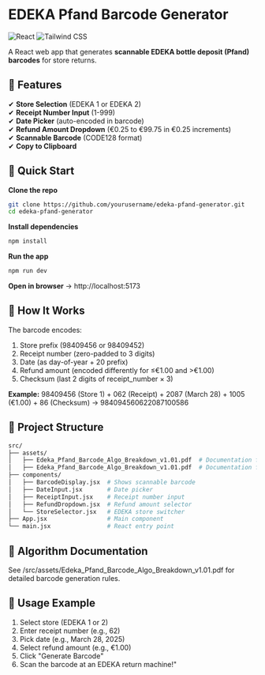 # EDEKA Pfand Barcode Generator

![React](https://img.shields.io/badge/React-20232A?style=for-the-badge&logo=react&logoColor=61DAFB)
![Tailwind CSS](https://img.shields.io/badge/Tailwind_CSS-38B2AC?style=for-the-badge&logo=tailwind-css&logoColor=white)

A React web app that generates **scannable EDEKA bottle deposit (Pfand) barcodes** for store returns.

## 📌 Features
✔ **Store Selection** (EDEKA 1 or EDEKA 2)  
✔ **Receipt Number Input** (1-999)  
✔ **Date Picker** (auto-encoded in barcode)  
✔ **Refund Amount Dropdown** (€0.25 to €99.75 in €0.25 increments)  
✔ **Scannable Barcode** (CODE128 format)  
✔ **Copy to Clipboard**


## 🚀 Quick Start

**Clone the repo**

```bash
git clone https://github.com/yourusername/edeka-pfand-generator.git
cd edeka-pfand-generator
```

**Install dependencies**

```bash
npm install
```

**Run the app**

```bash
npm run dev
```

**Open in browser**
→ http://localhost:5173

## 🔧 How It Works

The barcode encodes:

1. Store prefix (98409456 or 98409452)
2. Receipt number (zero-padded to 3 digits)
3. Date (as day-of-year + 20 prefix)
4. Refund amount (encoded differently for ≤€1.00 and >€1.00)
5. Checksum (last 2 digits of receipt_number × 3)

**Example:**
98409456 (Store 1) + 062 (Receipt) + 2087 (March 28) + 1005 (€1.00) + 86 (Checksum)
→ 984094560622087100586

## 📂 Project Structure

```bash
src/
├── assets/
│   ├── Edeka_Pfand_Barcode_Algo_Breakdown_v1.01.pdf  # Documentation for the Algorithm version 1.01
│   ├── Edeka_Pfand_Barcode_Algo_Breakdown_v1.01.pdf  # Documentation for the Algorithm version 1.00
├── components/
│   ├── BarcodeDisplay.jsx  # Shows scannable barcode
│   ├── DateInput.jsx       # Date picker
│   ├── ReceiptInput.jsx    # Receipt number input
│   ├── RefundDropdown.jsx  # Refund amount selector
│   └── StoreSelector.jsx   # EDEKA store switcher
├── App.jsx                 # Main component
└── main.jsx                # React entry point
```

## 📜 Algorithm Documentation
See /src/assets/Edeka_Pfand_Barcode_Algo_Breakdown_v1.01.pdf for detailed barcode generation rules.

## 🎯 Usage Example

1. Select store (EDEKA 1 or 2)
2. Enter receipt number (e.g., 62)
3. Pick date (e.g., March 28, 2025)
4. Select refund amount (e.g., €1.00)
5. Click "Generate Barcode"
6. Scan the barcode at an EDEKA return machine!"